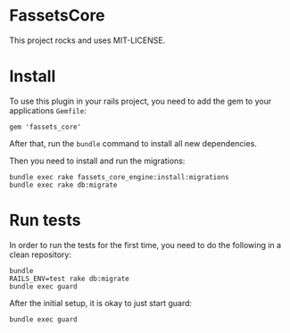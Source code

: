 # FassetsCore

This project rocks and uses MIT-LICENSE.

# Install

To use this plugin in your rails project, you need to add the gem to your applications `Gemfile`:

```
gem 'fassets_core'
```

After that, run the `bundle` command to install all new dependencies.

Then you need to install and run the migrations:

```
bundle exec rake fassets_core_engine:install:migrations
bundle exec rake db:migrate
```

# Run tests

In order to run the tests for the first time, you need to do the following in a clean repository:

```
bundle
RAILS_ENV=test rake db:migrate
bundle exec guard
```

After the initial setup, it is okay to just start guard:

```
bundle exec guard
```

